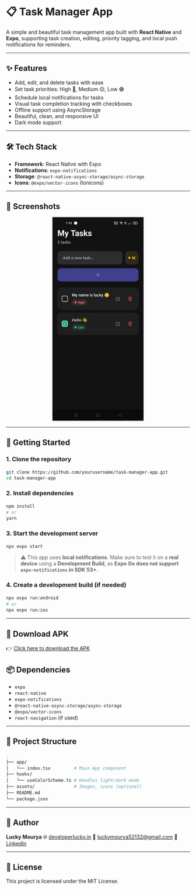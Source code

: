 # 📋 Task Manager App

A simple and beautiful task management app built with **React Native** and **Expo**, supporting task creation, editing, priority tagging, and local push notifications for reminders.

---

## ✨ Features

- Add, edit, and delete tasks with ease
- Set task priorities: High 🔴, Medium 🟡, Low 🟢
- Schedule local notifications for tasks
- Visual task completion tracking with checkboxes
- Offline support using AsyncStorage
- Beautiful, clean, and responsive UI
- Dark mode support

---

## 🛠️ Tech Stack

- **Framework**: React Native with Expo
- **Notifications**: `expo-notifications`
- **Storage**: `@react-native-async-storage/async-storage`
- **Icons**: `@expo/vector-icons` (Ionicons)

---

## 📸 Screenshots

<p align="center">
  <img src="https://github.com/DEveL0perLuckY/MyTasksApp/blob/main/img2.jpeg?raw=true" width="250" alt="Task App Screenshot" />
</p>

---

## 🚀 Getting Started

### 1. Clone the repository

```bash
git clone https://github.com/yourusername/task-manager-app.git
cd task-manager-app
````

### 2. Install dependencies

```bash
npm install
# or
yarn
```

### 3. Start the development server

```bash
npx expo start
```

> ⚠️ This app uses **local notifications**. Make sure to test it on a **real device** using a **Development Build**, as **Expo Go does not support `expo-notifications` in SDK 53+**.

### 4. Create a development build (if needed)

```bash
npx expo run:android
# or
npx expo run:ios
```

---

## 📲 Download APK

👉 [Click here to download the APK](https://drive.google.com/file/d/1Y7HAs0BRSu5Z1Zveb0hQsxZYOlOyakfG/view?usp=sharing)

## 📦 Dependencies

* `expo`
* `react-native`
* `expo-notifications`
* `@react-native-async-storage/async-storage`
* `@expo/vector-icons`
* `react-navigation` (if used)

---

## 📝 Project Structure

```bash
.
├── app/
│   └── index.tsx         # Main App component
├── hooks/
│   └── useColorScheme.ts # Handles light/dark mode
├── assets/               # Images, icons (optional)
├── README.md
└── package.json
```

---

## 🙌 Author

**Lucky Mourya**
🌐 [developerlucky.in](https://developerlucky.in)
📧 [luckymourya52132@gmail.com](mailto:luckymourya52132@gmail.com)
💼 [LinkedIn](https://linkedin.com/in/lucky-mourya-968b6126b)

---

## 📄 License

This project is licensed under the MIT License.
